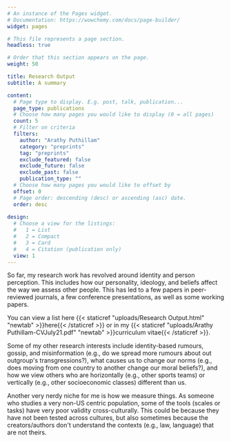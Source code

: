 ```yaml
---
# An instance of the Pages widget.
# Documentation: https://wowchemy.com/docs/page-builder/
widget: pages

# This file represents a page section.
headless: true

# Order that this section appears on the page.
weight: 50

title: Research Output
subtitle: A summary

content:
  # Page type to display. E.g. post, talk, publication...
  page_type: publications
  # Choose how many pages you would like to display (0 = all pages)
  count: 5
  # Filter on criteria
  filters:
    author: "Arathy Puthillam"
    category: "preprints"
    tag: "preprints"
    exclude_featured: false
    exclude_future: false
    exclude_past: false
    publication_type: ""
  # Choose how many pages you would like to offset by
  offset: 0
  # Page order: descending (desc) or ascending (asc) date.
  order: desc
  
design:
  # Choose a view for the listings:
  #   1 = List
  #   2 = Compact
  #   3 = Card
  #   4 = Citation (publication only)
  view: 1
---
```



So far, my research work has revolved around identity and person perception. This includes how our personality, ideology, and beliefs affect the way we assess other people. This has led to a few papers in peer-reviewed journals, a few conference presentations, as well as some working papers. 

You can view a list here {{< staticref "uploads/Research Output.html" "newtab" >}}here{{< /staticref >}} or in my {{< staticref "uploads/Arathy Puthillam-CVJuly21.pdf" "newtab" >}}curriculum vitae{{< /staticref >}}.

Some of my other research interests include identity-based rumours, gossip, and misinformation (e.g., do we spread more rumours about out outgroup's transgressions?), what causes us to change our norms (e.g., does moving from one country to another change our moral beliefs?), and how we view others who are horizontally (e.g., other sports teams) or vertically (e.g., other socioeconomic classes) different than us. 

Another very nerdy niche for me is how we measure things. As someone who studies a very non-US centric population, some of the tools (scales or tasks) have very poor validity cross-culturally. This could be because they have not been tested across cultures, but also sometimes because the creators/authors don't understand the contexts (e.g., law, language) that are not theirs. 